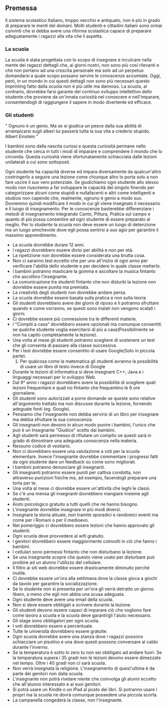 ## Premessa
Il sistema scolastico Italiano, troppo vecchio e antiquato, non è più in grado di preparare le menti del domani.
Molti studenti e cittadini italiani sono ormai convinti che si debba avere una riforma scolastica capace di preparare adeguatamente i ragazzi alla vita che li aspetta.

### La scuola
La scuola è stata progettata con lo scopo di insegnare e inculcare nella mente dei ragazzi dettagli che, ai giorni nostri, non sono più così rilevanti e che non portano ad una crescita personale ma solo ad un perpetuo domandarsi a quale scopo possano servire le conoscenze accumlate.
Oggi, però, in un mondo in cui questi dettagli non sono più necessari questo imprinting fatto dalla scuola non è più utile ma dannoso.
La scuola, al contrario, dovrebbe farsi garante del continuo sviluppo intellettivo dello studente che proviene da un'innata curiosità nel conoscere e nell'imparare, consentendogli di raggiungere il sapere in modo divertente ed efficace.

### Gli studenti
"
Ognuno è un genio. Ma se si giudica un pesce dalla sua abilità di arrampicarsi sugli alberi lui passerà tutta la sua vita a credersi stupido.
Albert Einstein
"

I bambini sono dalla nascita curiosi e questa curiosità permane nello studente che cerca in tutti i modi di imparare e comprendere il mondo che lo circonda.
Questa curiosità viene sfortunatamente schiacciata dalle lezioni unilaterali a cui sono sottoposti.

Ogni studente ha capacità diverse ed impara diversamente da qualcun'altro costringerlo a seguire una lezione come chiunque altro lo porta solo a non fare uscire il suo vero potenziale.
Se giudichiamo ogni studente allo stesso modo non riusciremo a far sviluppare le capacità del singolo finendo per categorizzare alcuni come stupidi e nullafacenti e altri come intelligenti e studiosi non capendo che, realmente, ognuno è genio a modo suo.
Dovremmo quindi modificare il modo in cui gli viene insegnato il necessario e il luogo di insegnamento.
Per le conoscenze basterebbe differenziare i metodi di insegnamento integrando Canto, Pittura, Pratica sul campo e quanto di più possa consentire ad ogni studente di essere preparato al meglio.
Per lo studente la scuola non deve essere un luogo di detenzione ma un luogo amichevole dove egli possa sentirsi a suo agio per garantire il massimo apprendimento.



* La scuola dovrebbe durare 12 anni.
* I ragazzi dovrebbero essere divisi per abilità e non per età.
* La ripetizione non dovrebbe essere considerata una brutta cosa.
* Non ci saranno test eccetto che per uno all'inizio di ogni anno per verificare l'abilità dello studente e per decidere in quale classe metterlo.
* I bambini potranno masticare la gomma e ascoltare la musica fintanto che ascoltino l'insegnante.
* La comunicazione tra studenti fintanto che non disturbi la lezione non dovrebbe essere punita ma premiata.
* La creatività degli studenti non dovrebbe andare persa.
* La scuola dovrebbe essere basata sulla pratica e non sulla teoria
* Gli studenti dovrebbero avere dei giorni di riposo e li potranno sfruttare quando e come vorranno, se questi sono malati non vengono scalati i giorni.
* Ci dovrebbe essere più connessione tra le differenti materie.
* I "Compiti a casa" dovrebbero essere opzionali ma comunque consentiti se qualche studente voglia esercitarsi di più a casa(Possibilmente se non ha capito completamente la lezione).
* Una volta al mese gli studenti potranno scegliere di sostenere un test che gli consenta di passare alla classe successiva.
* Per i test dovrebbe essere consentito di usare Google(Solo in piccola parte).
	1. Per qualcosa come la matematica gli studenti avranno la possibilità di usare un libro di testo invece di Google
* Durante le lezioni di informatica si deve insegnare C++, Java e i linguaggi necessari per lo sviluppo Web.
* Dal 9° anno i ragazzi dovrebbero avere la possibilità di scegliere quali lezioni frequentare e quali no fintanto che frequentino le 6 ore giornaliere.
* Gli studenti sono autorizzati a porre domande se queste sono relative all'argomento trattato ma non discusse durante la lezione, fornendo adeguate fonti (eg. Google).
* Pensiamo che l'insegnante non debba servirsi di un libro per insegnare ma debba sfruttare la sua conoscenza.
* Gli insegnanti non devono in alcun modo punire i bambini, l'unico che può è un Insegnante "Giudice" scelto dai bambini.
* Agli studenti sarà permesso di rifiutare un compito se questi sarà in grado di dimostrare una adeguata conoscenza nella materia.
* Nessuno codice di vestiario.
* Non ci dovrebbero essere una valutazione a voti per la scuola elementare. Invece l'insegnante dovrebbe commentare i progressi fatti da ogni studente dare un feedback su come sono migliorati.
* I bambini potranno denunciare gli insegnanti.
* Gli insegnanti potranno essere puniti per cattiva condotta, non attraverso punizioni fisiche ma, ad esempio, facendogli preparare una torta per te.
* Una volta al mese ci dovrebbe essere un'attività che leghi le classi.
* Se c'è una mensa gli insegnanti dovrebbero mangiare insieme agli studenti.
* Aiuto psicologico gratuito a tutti quelli che ne hanno bisogno.
* L'insegnante dovrebbe insegnare in più modi diversi.
* Insegnare la storia attuale, non tramite sporadici e randomici eventi ma come per i Romani o per il medioevo.
* Nel pomeriggio ci dovrebbero essere lezioni che hanno approvato gli studenti.
* Ogni scuola deve provvedere al wifi gratuito.
* I genitori dovrebbero essere maggiormente coinvolti in ciò che fanno i bambini.
* I cellulari sono permessi fintanto che non disturbano la lezione.
* Se una insegnante scopre che questo viene usato per disturbare può proibire ad un alunno l'utilizzo del cellulare.
* Il filtro ai siti web dovrebbe essere drasticamente diminuito perché inutile.
* Ci dovrebbe essere un'ora alla settimana dove la classe gioca a giochi da tavolo per garantire la socializzazione.
* Se lo studente non si presenta per un'ora gli verrà detratto un giorno libero, a meno che egli non abbia una scusa adeguata.
* Ogni studente deve avere una email della scuola.
* Non si deve essere obbligati a scrivere durante la lezione.
* Gli studenti devono essere capaci di imparare ciò che vogliono fare come lavoro a scuola e la scuola deve garantirgli l'aiuto necessario.
* Gli stage sono obbligatori per ogni scuola.
* I voti dovrebbero essere a percentuale.
* Tutte le università dovrebbero essere gratuite.
* Ogni scuola dovrebbe avere una stanza dove i ragazzi possono schiacciare un pisolino e una dove questi possono conversare al caldo durante l'inverno.
* Se la temperatura è sotto lo zero tu non sei obbligato ad andare fuori. Se la temperatura supera i 35 gradi non le lezioni devono essere dimezzate nel tempo. Oltre i 40 gradi non ci sarà scuola.
* Non verrà insegnata la religione. L'insegnamento di quest'ultima è da parte dei genitori non dalla scuola.
* L'insegnante non potrà rivelare niente che coinvolga gli alunni eccetto che all'alunno interessato e ai suoi genitori.
* Si potrà usare un Kindle o un IPad al posto dei libri. Si potranno usare i propri ma la scuola ne dovrà comunque possedere una piccola scorta.
* La campanella congederà la classe, non l'insegnante.

